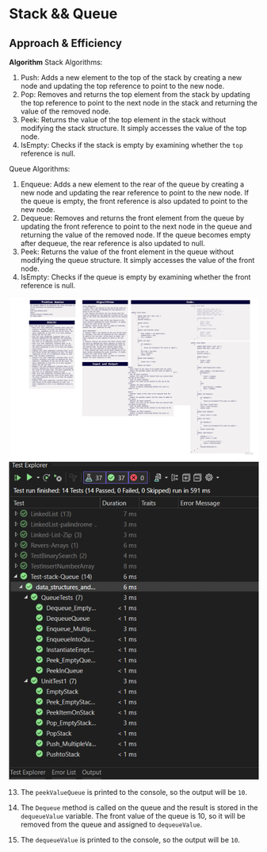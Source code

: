# Stack && Queue

## Approach & Efficiency
**Algorithm**
Stack Algorithms:
1. Push: Adds a new element to the top of the stack by creating a new node and updating the top reference to point to the new node.
2. Pop: Removes and returns the top element from the stack by updating the top reference to point to the next node in the stack and returning the value of the removed node.
3. Peek: Returns the value of the top element in the stack without modifying the stack structure. It simply accesses the value of the top node.
4. IsEmpty: Checks if the stack is empty by examining whether the `top` reference is null.

Queue Algorithms:
1. Enqueue: Adds a new element to the rear of the queue by creating a new node and updating the rear reference to point to the new node. If the queue is empty, the front reference is also updated to point to the new node.
2. Dequeue: Removes and returns the front element from the queue by updating the front reference to point to the next node in the queue and returning the value of the removed node. If the queue becomes empty after dequeue, the rear reference is also updated to null.
3. Peek: Returns the value of the front element in the queue without modifying the queue structure. It simply accesses the value of the front node.
4. IsEmpty: Checks if the queue is empty by examining whether the front reference is null.

![white](https://github.com/abdarahman-shaheen/data-structures-and-algorithms/blob/master/data-structures-and-algorithms/Code-challenge-10/Stack-Queue.jpg)
![test](https://github.com/abdarahman-shaheen/data-structures-and-algorithms/blob/master/data-structures-and-algorithms/Code-challenge-10/Test-Stack-Queue.png)


13. The `peekValueQueue` is printed to the console, so the output will be `10`.

14. The `Dequeue` method is called on the queue and the result is stored in the `dequeueValue` variable. The front value of the queue is 10, so it will be removed from the queue and assigned to `dequeueValue`.

15. The `dequeueValue` is printed to the console, so the output will be `10`.
